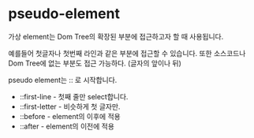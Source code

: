 # pseudo-element

가상 element는 Dom Tree의 확장된 부분에 접근하고자 할 때 사용됩니다.

예를들어 첫글자나 첫번째 라인과 같은 부분에 접근할 수 있습니다.
또한 소스코드나 Dom Tree에 없는 부분도 접근 가능하다. (글자의 앞이나 뒤)

pseudo element는 :: 로 시작합니다.

- ::first-line - 첫째 줄만 select합니다.
- ::first-letter - 비슷하게 첫 글자만.
- ::before - element의 이후에 적용
- ::after - element의 이전에 적용
